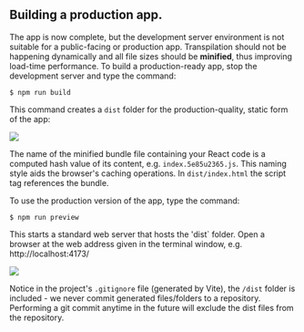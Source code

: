 ## Building a production app.

The app is now complete, but the development server environment is not suitable for a public-facing or production app. Transpilation should not be happening dynamically and all file sizes should be **minified**, thus improving load-time performance. To build a production-ready app, stop the development server and type the command:
~~~
$ npm run build
~~~
This command creates a `dist` folder for the production-quality, static form of the app:

![][build]

The name of the minified bundle file containing your React code is a computed hash value of its content, e.g. `index.5e85u2365.js`. This naming style aids the browser's caching operations. In `dist/index.html` the script tag references the bundle.


To use the production version of the app, type the command:

~~~
$ npm run preview
~~~
This starts a standard web server that hosts the 'dist` folder. Open a browser at the web address given in the terminal window, e.g. http://localhost:4173/

![][window]


Notice in the project's `.gitignore` file (generated by Vite), the `/dist` folder is included - we never commit generated files/folders to a repository. Performing a git commit anytime in the future will exclude the dist files from the repository.



[build]: ./img/build.png
[window]: ./img/window.png
